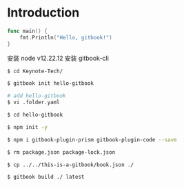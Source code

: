 # Introduction

```go
func main() {
    fmt.Println("Hello, gitbook!")
}
```

安装 node v12.22.12
安装 gitbook-cli

```bash
$ cd Keynote-Tech/

$ gitbook init hello-gitbook

# add hello-gitbook
$ vi .folder.yaml

$ cd hello-gitbook

$ npm init -y

$ npm i gitbook-plugin-prism gitbook-plugin-code --save

$ rm package.json package-lock.json

$ cp ../../this-is-a-gitbook/book.json ./

$ gitbook build ./ latest
```